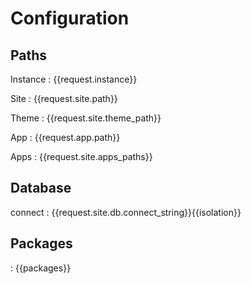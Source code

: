 Configuration
====

Paths
----

Instance
: {{request.instance}}

Site
: {{request.site.path}}

Theme
: {{request.site.theme_path}}

App
: {{request.app.path}}

Apps
: {{request.site.apps_paths}}

Database
----

connect
: {{request.site.db.connect_string}}{{isolation}}


Packages
----
: {{packages}}